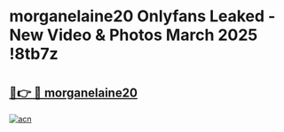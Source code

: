 # morganelaine20 Onlyfans Leaked - New Video & Photos March 2025 !8tb7z

# <h2><a href="https://sax4ze.iuczelnia.edu.pl?title=morganelaine20&ref=8tb7z">🔗👉 🔴 morganelaine20</a></h2>

[![acn](https://github.com/user-attachments/assets/0f9c940e-d8b0-45ae-aac7-cd30a18b3e1c)](https://sax4ze.iuczelnia.edu.pl?title=morganelaine20&ref=8tb7z)

